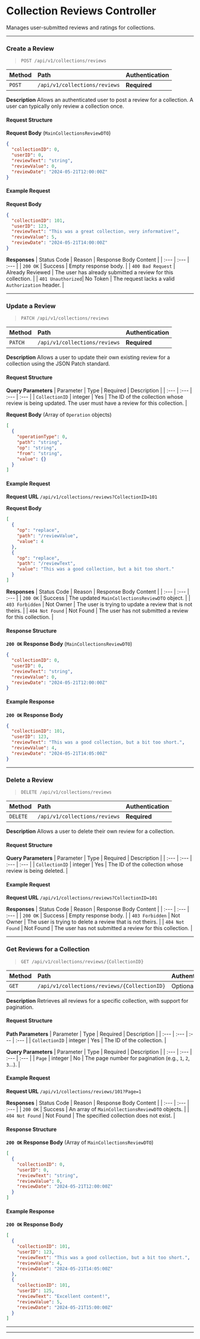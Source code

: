 

# Collection Reviews Controller
<a id="collection-reviews-controller"></a>

Manages user-submitted reviews and ratings for collections.

---
### Create a Review
<a id="create-a-review"></a>

> `POST /api/v1/collections/reviews`

| Method | Path | Authentication |
| :--- | :--- | :--- |
| `POST` | `/api/v1/collections/reviews` | **Required** |

**Description**
Allows an authenticated user to post a review for a collection. A user can typically only review a collection once.

#### Request Structure
**Request Body** (`MainCollectionsReviewDTO`)
```json
{
  "collectionID": 0,
  "userID": 0,
  "reviewText": "string",
  "reviewValue": 0,
  "reviewDate": "2024-05-21T12:00:00Z"
}
```

#### Example Request
**Request Body**
```json
{
  "collectionID": 101,
  "userID": 123,
  "reviewText": "This was a great collection, very informative!",
  "reviewValue": 5,
  "reviewDate": "2024-05-21T14:00:00Z"
}
```

**Responses**
| Status Code | Reason | Response Body Content |
| :--- | :--- | :--- |
| `200 OK` | Success | Empty response body. |
| `400 Bad Request` | Already Reviewed | The user has already submitted a review for this collection. |
| `401 Unauthorized`| No Token | The request lacks a valid `Authorization` header. |

---
### Update a Review
<a id="update-a-review"></a>

> `PATCH /api/v1/collections/reviews`

| Method | Path | Authentication |
| :--- | :--- | :--- |
| `PATCH` | `/api/v1/collections/reviews` | **Required** |

**Description**
Allows a user to update their own existing review for a collection using the JSON Patch standard.

#### Request Structure
**Query Parameters**
| Parameter | Type | Required | Description |
| :--- | :--- | :--- | :--- |
| `CollectionID` | integer | Yes | The ID of the collection whose review is being updated. The user must have a review for this collection. |

**Request Body** (Array of `Operation` objects)
```json
[
  {
    "operationType": 0,
    "path": "string",
    "op": "string",
    "from": "string",
    "value": {}
  }
]
```

#### Example Request
**Request URL**
`/api/v1/collections/reviews?CollectionID=101`

**Request Body**
```json
[
  {
    "op": "replace",
    "path": "/reviewValue",
    "value": 4
  },
  {
    "op": "replace",
    "path": "/reviewText",
    "value": "This was a good collection, but a bit too short."
  }
]
```

**Responses**
| Status Code | Reason | Response Body Content |
| :--- | :--- | :--- |
| `200 OK` | Success | The updated `MainCollectionsReviewDTO` object. |
| `403 Forbidden` | Not Owner | The user is trying to update a review that is not theirs. |
| `404 Not Found` | Not Found | The user has not submitted a review for this collection. |

#### Response Structure
**`200 OK` Response Body** (`MainCollectionsReviewDTO`)
```json
{
  "collectionID": 0,
  "userID": 0,
  "reviewText": "string",
  "reviewValue": 0,
  "reviewDate": "2024-05-21T12:00:00Z"
}
```

#### Example Response
**`200 OK` Response Body**
```json
{
  "collectionID": 101,
  "userID": 123,
  "reviewText": "This was a good collection, but a bit too short.",
  "reviewValue": 4,
  "reviewDate": "2024-05-21T14:05:00Z"
}
```
---
### Delete a Review
<a id="delete-a-review"></a>

> `DELETE /api/v1/collections/reviews`

| Method | Path | Authentication |
| :--- | :--- | :--- |
| `DELETE` | `/api/v1/collections/reviews` | **Required** |

**Description**
Allows a user to delete their own review for a collection.

#### Request Structure
**Query Parameters**
| Parameter | Type | Required | Description |
| :--- | :--- | :--- | :--- |
| `CollectionID` | integer | Yes | The ID of the collection whose review is being deleted. |

#### Example Request
**Request URL**
`/api/v1/collections/reviews?CollectionID=101`

**Responses**
| Status Code | Reason | Response Body Content |
| :--- | :--- | :--- |
| `200 OK` | Success | Empty response body. |
| `403 Forbidden` | Not Owner | The user is trying to delete a review that is not theirs. |
| `404 Not Found` | Not Found | The user has not submitted a review for this collection. |

---
### Get Reviews for a Collection
<a id="get-reviews-for-a-collection"></a>

> `GET /api/v1/collections/reviews/{CollectionID}`

| Method | Path | Authentication |
| :--- | :--- | :--- |
| `GET` | `/api/v1/collections/reviews/{CollectionID}` | Optional |

**Description**
Retrieves all reviews for a specific collection, with support for pagination.

#### Request Structure
**Path Parameters**
| Parameter | Type | Required | Description |
| :--- | :--- | :--- | :--- |
| `CollectionID` | integer | Yes | The ID of the collection. |

**Query Parameters**
| Parameter | Type | Required | Description |
| :--- | :--- | :--- | :--- |
| `Page` | integer | No | The page number for pagination (e.g., `1`, `2`, `3`...). |

#### Example Request
**Request URL**
`/api/v1/collections/reviews/101?Page=1`

**Responses**
| Status Code | Reason | Response Body Content |
| :--- | :--- | :--- |
| `200 OK` | Success | An array of `MainCollectionsReviewDTO` objects. |
| `404 Not Found` | Not Found | The specified collection does not exist. |

#### Response Structure
**`200 OK` Response Body** (Array of `MainCollectionsReviewDTO`)
```json
[
  {
    "collectionID": 0,
    "userID": 0,
    "reviewText": "string",
    "reviewValue": 0,
    "reviewDate": "2024-05-21T12:00:00Z"
  }
]
```

#### Example Response
**`200 OK` Response Body**
```json
[
  {
    "collectionID": 101,
    "userID": 123,
    "reviewText": "This was a good collection, but a bit too short.",
    "reviewValue": 4,
    "reviewDate": "2024-05-21T14:05:00Z"
  },
  {
    "collectionID": 101,
    "userID": 125,
    "reviewText": "Excellent content!",
    "reviewValue": 5,
    "reviewDate": "2024-05-21T15:00:00Z"
  }
]
```
---
---
